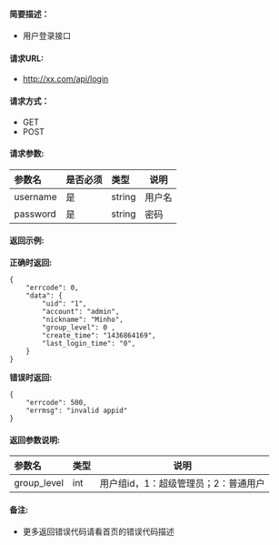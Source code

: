 
#### 简要描述：

- 用户登录接口

#### 请求URL:

- http://xx.com/api/login

#### 请求方式：

- GET
- POST


#### 请求参数:

|参数名|是否必须|类型|说明|
|:----    |:---|:----- |-----   |
|username |是  |string |用户名   |
|password |是  |string | 密码    |

#### 返回示例:

**正确时返回:**

```
{
    "errcode": 0,
    "data": {
        "uid": "1",
        "account": "admin",
        "nickname": "Minho",
        "group_level": 0 ,
        "create_time": "1436864169",
        "last_login_time": "0",
    }
}
```

**错误时返回:**


```
{
    "errcode": 500,
    "errmsg": "invalid appid"
}
```

#### 返回参数说明:

|参数名|类型|说明|
|:-----  |:-----|-----                           |
|group_level |int   |用户组id，1：超级管理员；2：普通用户  |

#### 备注:

- 更多返回错误代码请看首页的错误代码描述
